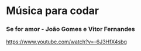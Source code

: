 # Música para codar

### Se for amor - João Gomes e Vitor Fernandes

https://www.youtube.com/watch?v=-6J3HfX4sbg
